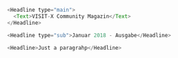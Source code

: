 ```js
<Headline type="main">
  <Text>VISIT-X Community Magazin</Text>
</Headline>
```
```js
<Headline type="sub">Januar 2018 - Ausgabe</Headline>
```

```js
<Headline>Just a paragrahp</Headline>
```

